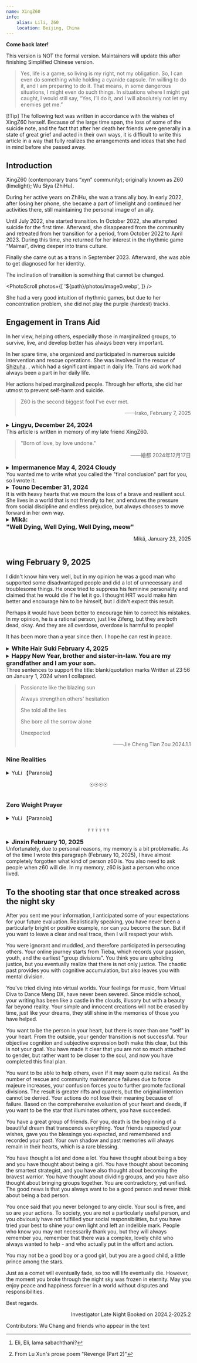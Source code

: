 ```yaml
---
name: XingZ60
info:
    alias: Lili, Z60
    location: Beijing, China
---
```


**Come back later!**

This version is NOT the formal version. Maintainers will update this after finishing Simplified Chinese version.

> Yes, life is a game, so living is my right, not my obligation. So, I can even do something while holding a cyanide capsule. I’m willing to do it, and I am preparing to do it. That means, in some dangerous situations, I might even do such things. In situations where I might get caught, I would still say, “Yes, I’ll do it, and I will absolutely not let my enemies get me.”

[!Tip] The following text was written in accordance with the wishes of XingZ60 herself. Because of the large time span, the loss of some of the suicide note, and the fact that after her death her friends were generally in a state of great grief and acted in their own ways, it is difficult to write this article in a way that fully realizes the arrangements and ideas that she had in mind before she passed away.

## Introduction

XingZ60 (contemporary trans “xyn” community); originally known as Z60 (limelight); Wu Siya (ZhiHu).

During her active years on ZhiHu, she was a trans ally boy. In early 2022, after losing her phone, she became a part of limelight and continued her activities there, still maintaining the personal image of an ally.

Until July 2022, she started transition. In October 2022, she attempted suicide for the first time. Afterward, she disappeared from the community and retreated from her transition for a period, from October 2022 to April 2023. During this time, she returned for her interest in the rhythmic game “Maimai”, diving deeper into trans culture.

Finally she came out as a trans in September 2023. Afterward, she was able to get diagnosed for her identity.

The inclination of transition is something that cannot be changed.

<PhotoScroll photos={[ '${path}/photos/image0.webp', ]} />

She had a very good intuition of rhythmic games, but due to her concentration problem, she did not play the purple (hardest) tracks.

## Engagement in Trans Aid

In her view, helping others, especially those in marginalized groups, to survive, live, and develop better has always been very important.

In her spare time, she organized and participated in numerous suicide intervention and rescue operations. She was involved in the rescue of [Shizuha](https://one-among.us/profile/GLaDOSister). , which had a significant impact in daily life. Trans aid work had always been a part in her daily life. <!-- 前面这句中文懂什么意思，先这么翻译，大家看一下 --> 

Her actions helped marginalized people. Through her efforts, she did her utmost to prevent self-harm and suicide.

> Z60 is the second biggest fool I've ever met.
>
> <p style="text-align: end;">——Irako, February 7, 2025</p>


<details>
<summary><h3 style="display:inline; ">Lingyu, December 24, 2024</h3><br/>This article is written in memory of my late friend XingZ60.</summary>
<h3 align = "center">(I. Foreword)</h3>

According to XingZ60's will, I am writing this article to commemorate them.

This article should have been written long ago, but first, because of the significant impact XingZ60 had on me, and my limited language ability, I felt that a few words wouldn’t do her justice; second, their passing had a profound shock on me. So this article has been left unfinished. Later, after my mental health recovered somewhat, I began to try to understand and recognize XingZ60 from various perspectives, which led to this article.

Some people say XingZ60 was an “abstract” (funny) person, and everyone had a unique understanding of her. The XingZ60 presented in this article might only reflect my personal understanding; this is just one opinion—take it or leave it, as the saying goes. You may also refer to others' views for a more accurate understanding.

<h3 align = "center">(II)</h3>

“Respecting the deceased” and “first is the deceased” seems to be an unquestionable, self-evident truth for most of us. However, the conception of “respecting the deceased” seems to be understood differently by everyone.

We witnessed XingZ60's parents manage her appearance at their funeral in a traditional male gender expression and hung a large photo of them with short hair at the center of the memorial hall. We also saw them throw their ashes into the trunk of a car. Many were shocked and angered by their parents' actions. It seemed that the respect for the deceased in their parents' eyes was overshadowed by social customs and deeply ingrained biases of the living.

Throughout history, people have tended to focus on the positive aspects of a person's life in memorials, often avoiding or ignoring their faults. For example, Wu Zetian's tombstone is blank, and her deeds are judged by future generations. In this case, XingZ60 was somewhat like Wu Zetian. They once said, “When someone dies, all matters—right or wrong—are ‘decided by the lid of the coffin’; people can evaluate them.” This was also reflected in her will, where they invited people with differing viewpoints to write parts of *One Among Us* and left a message saying, “Anyone who wants to write, can write.”

Since XingZ60's thoughts were like this, I’ll just write some stories. I’ll include some thoughts she brought me but try not to make value judgments about her actions. Let the "right or wrong" be evaluated by future generations.

<h3 align = "center"> (III) </h3>

XingZ60 seemed to have a dissociative identity. She once said she had at least three personalities—“Xingyun” (Star Cloud), “Huanmeng” (Illusion Dream), and “Benhuan” (Benzene Ring). One personality identified as male, another as female, and the third one’s gender identity is unclear to me.

I once thought of XingZ60 as a transgender woman for a long time, but after learning about their situation, I pondered for a long time—perhaps this is more akin to being Gender Fluid, and no personal pronoun seems entirely suitable.

This was the first time I encountered such a friend. Later, I saw a pin shaped like a rotating dial on another friend's bag—divided into sky blue (he), pink (she), and purple (they), which could be rotated to indicate one’s gender identity.

This might suit her perfectly.

However, if we step back a level, the real confusion stems from the conflict between XingZ60’s personalities. The issue of personal pronouns might be just a reflection of this conflict in the realm of gender. What about in other areas? Perhaps each of her personalities had different temperaments, personalities, abilities, needs, interests, ideals, and values. As friends, how should we treat these personalities or this “combination of multiple personalities”? If their will only represents the will of one of their personalities, is it still valid? By fulfilling their will and writing this article, am I respecting the deceased, or am I not?

I studied law and hold a legal qualification certificate, but I don’t know the answer to this question. I tried searching online, but all I found were standard, rigid applications of legal provisions: “Whether a person with split personalities has civil capacity depends on whether they can recognize their behavior.” It seems these answers don’t fundamentally resolve the issue.

Some even tried to patch this by saying, “If the behavior was done by the ‘normal’ personality, it's valid; if done by the ‘abnormal’ personality, it's invalid.” But how do we distinguish between a “normal” and an “abnormal” personality? Why do outsiders arbitrarily label “Xingyun” as the “normal” personality and “Huanmeng” as the “abnormal” one (or vice versa)?

I don't know the answers to these questions.

<h3 align = "center">(IV)</h3>

XingZ60 (or perhaps one of their personalities) once publicly made jokes about other sexual minorities who had passed away. As a result, some of their friends also joked about them after their death. This sparked quite a debate—some of their friends believed that by XingZ60 joking about the deceased, they were someone who "accepted jokes about the deceased," and making jokes about them should be, against our intuition, a way of respecting her behavior and values. Others, however, found it unacceptable, and an argument ensued, ending in a chaotic mess.

Yes, human joys and sorrows do not connect, nor do their ways of thinking. But who can be blamed? People’s mental and nervous systems develop differently, their environments and life experiences vary greatly, and their rationality and emotions are heavily controlled by neurochemicals. The depth of thought and communication needed for mutual understanding takes enormous energy. As a result, human freedom is still constrained by uncontrollable conditions. Or, to put it another way, "freedom is always bound by shackles"—and for this reason, mediation often becomes futile, and resonance between people of different views is a rare luxury. Instead, people fight, attack, and hurt each other. The world thus becomes a disguised arena.

“Group X” is even such an arena. People mock each other, and offline, they even physically attack each other. I once tried to “mediate” the conflicts in this group, relentlessly and without boundaries, in order to got all "peacefully along with others” but this didn’t result in much success, and even backfired. XingZ60 said this:

> “I understand both sides, but I can’t reconcile them.”

How helpless this reality is. And such helplessness exists everywhere in life. Whether it’s between people or between people and things.

Faced with such a conflict, XingZ60’s solution was to create separate groups to isolate the two sides. If people who succeeded through their own efforts attacked those who sought attention through hardship, she simply separated them into different groups. So, she created a new group:

> “This is the place to lick wounds, not to display superiority.”

She included many people in that group whom she considered unsuccessful in worldly terms (even considered losers), many of whom had engaged in self-harm and drug abuse. But XingZ60 showed great tolerance towards these people:

> “They all have no choice but into it.”

XingZ60 even said:

> “I’m no different from you. Although I look like a high-achieving student from Beihang University, that year the cutoff score was quite low, and I only got in by luck. I should have been just like all of you.”

Later, I went online to check the admission score of Beihang University that year, and found that she did not only get in by luck. The admission score is not an off-track one.

I didn't take it seriously at the time, until I heard about the story of another friend - the general situation was that he grew up in a single-parent family and was emotionally neglected by his guardian while growing up; such an environment shaped his distorted personality, causing him to become addicted to drug abuse and be dealt with by the public security authorities.

After hearing this story and thinking about it, I suddenly had a creepy feeling of surviving a disaster: if my life was also “off-track” by chance, and I started out in a single-parent family with no emotional support, then my ending might not be much better than that of this friend. Maybe I should have been shot for murder and arson.

XingZ60's parents are both teachers. This seemed to make me suddenly understand XingZ60's “modesty” about her academic qualifications, and for a time I regarded XingZ60 as a god in my heart. Later, I suddenly realized that there was no need for this. Because, by the same logic, if I “kept the same track” with XingZ60's life, then “I can do it too”; if XingZ60 “got into my off-track life”, then “they can't do it either”.

Thinking of this, I suddenly felt a sense of relief in my heart.



<!-- TODO 先校到这里，好累 --> 




<p style="text-align: center;">(V)</p>

However, the way the world works is not controlled by a single variable.

Of course, the beginning of life is just one of the variables. It may be an important variable, but it is not the only variable.

The world is a huge web, with seven billion people acting together on it, collectively exerting large or small influences on the direction of this web.

Everyone is a part of this big network, being influenced by it and also influencing it.

No one knows what kind of people they will meet or what kind of things will happen on this big Internet; nor can they predict what impact these things will have on their future.

When XingZ60 died, some people blamed themselves:

> If only I had looked at him more.
> I should have noticed that his mental state was not right.
> There was something wrong with the meal he treated me to the day before yesterday. I was so dumbfounded that I didn’t react.
> I was free that day, otherwise I would have gone straight to the hospital.

However, the arrival of the "big net" was so accidental. It just so happened that XingZ60 encountered a not-so-good growing environment, and it just so happened that her parents knew everything, and it just so happened that no one had time, and it just so happened that the hospital couldn't find out what the disease was, and it just so happened that all the coincidences came together.

So this is the result.

<p style="text-align: center;">(VI)</p>

But XingZ60 still hopes that I will "stick to what I insist on" - which should mean "mediate the conflict."

But I guess I really can't keep on insisting anymore. XingZ60's way of understanding these interpersonal conflicts seemed to have turned into something that was deeply rooted in me. It seems like I have inherited a little bit of his thoughts and continue to live - maybe one day when I die, if someone reads what I wrote and gains some insights, they will also live with these feelings...

Later, I came across a famous quote by a poet: "When a person dies, it is like water disappearing into water."

So I opened the window, and what came into view was the boundless sea with spring flowers in full bloom.

<p style="text-align: center;">(VII)</p>

However, "Genshin Impact" is a brand new open world adventure game independently developed by miHoYo. XingZ60 just plays "Genshin Impact". This "Genshin Impact" is not that "Genshin Impact"; for example, "Wu Meng DX", which is called "Arcade Genshin Impact" by everyone, is also a type of "Genshin Impact".

XingZ60 has complained more than once that "Genshin Impact" is very annoying, and has expressed the idea of ​​quitting the game - every day she has to face the same daily tasks, repeating them day after day, and if she doesn't complete the tasks for a day, she will receive one less daily reward. However, when talking about quitting, he would always force himself to stop. However, one day, the following conversation occurred between me and him:

> Hey, have you played the new song updated on the Chinese server? It’s called Trans Something or the Light. It’s really fun. Other songs are tap, slide or tap, tap, slide, but this song is tap, tap, tap, slide. It’s really fun.

I vaguely remember that there was laughter in his tone at that time.

Later, I hugged him and said goodbye. This was the first time I hugged him/her, and he/she looked very happy.

> "I am so entangled with you, dokoma-demo-kun."

The glory is always there, and I will be with you wherever you are.

<p style="text-align: center;">(VIII. Written at the end)</p>

I have written so much without realizing it. Perhaps, what I think are the more important experiences with him/her and the thoughts and ideas that he/she has brought to me should all be written here. Due to length and other reasons, I think this article should end here. There are many stories in life that are the same and different every day. Some of them I will present in other ways, and others I will just let remain in my memories.

</details>

> "Born of love, by love undone."
>
> <p style="text-align: end;">——繪都 2024年12月17日</p>

<!-- 这里是绘都给的翻译，不要动它了。 -->

<details>
<summary><h3 style="display:inline; ">Impermanence May 4, 2024 Cloudy</h3><br/>You wanted me to write what you called the "final conclusion" part for you, so I wrote it. </summary>

In this regard, I always have a problem: I am almost the person you designated who spends the least time with you and knows you the least. Why did you choose me, and what do you want to see me write? I think you should know that when you choose the people who write this section for you, you also choose the content that will be presented in this section. Many things about you, especially those that are generally considered bad, I only learned about them after you passed away. Perhaps if you hadn't ended your life so simply, I would have had the chance to hear you tell me these things in person, but there is really no chance anymore. I decided to write only based on my experiences with you while you were still alive. This is probably what you want, right?

In addition, there is another difficult dilemma: it is difficult for me to describe what kind of person you are as you want, and it is difficult to summarize you with concise words and capable sentences. People's deviations and imaginations in their understanding of words and short sentences will deviate from your true self. So please allow me to recall and narrate some past events that have connected me with you and make some lengthy and vague evaluations. As for what kind of person you are, please let the friends who come to this page to mourn find out from these words. Of course, no matter who reads these words, they will feel that it is more appropriate to put them in the comments section, but please allow me to complete what you have asked me to do in the way that I can barely do. This is my privilege as a living person towards you as a dead person. If you were still alive, these things would not happen.

The only time I met you was on August 12, 2023. During that time, I had just ended a long period of hesitation and decided to start GAHT and get in touch with the transgender community. I still remember the scene of our meeting very clearly. At noon, I was sitting in a KFC seat with a window near the street opposite the Peking University Third Hospital and eating lunch. When I saw you push open the door and come in wearing a blue, pink and white mask, I unintentionally pulled out a chair to greet you. Later I discovered that I had actually been in contact with you in the online world for a long time. I am a nobody in the QQ group who dares not speak much, and often just watches silently. Although you always say that you are numb to everything including tragedy, you always provide medication advice to those in need, always comfort those who are hurt, and always make decisive judgments and effective arrangements in response to crises. In my heart, you have always been a knowledgeable, lovely, respectable and approachable helper. You always try to be tolerant and understanding of everyone, and always do your best, even giving your all.

At that time, as a transgender girl who was just starting out in many things, it was a great fortune for me to meet you. I regard you as a respected senior and a close sister. You would share some unique perspectives with me, give me GAHT advice, and teach me how to fight against the malice from every corner of the world... At that time, when you were in the active group chat, people would always argue over something. I always feel something similar from your speeches, of course, yours is always much deeper than mine. This made me very interested in your ideas, but I am not good at communicating with people, so we agreed to have a serious chat during the winter vacation. At that time, I didn’t know that all this would become impossible in less than a month.

Although I was an eyewitness to the "Werewolf Killing" that occurred on December 21, 2023, I still don't know the full story, let alone figure it out. At that time, I was attracted by your profound thoughts and gentle personality, and it was impossible for me to accept that you said such words and did such things. I was instantly disheartened and didn't have any desire to think or ask about it anymore. I chose to stay away from you quietly. But I never thought that just a few days later, I would hear the tragic news of your suicide. I never thought that I could only listen to your situation as told by others. I never thought that the separation on that day might be a real separation. At that time, I found that I was like a stubborn and sulky child. I didn't want to leave you at all, and I didn't want you to leave either.

On December 26, I asked for a dextromethorphan medicine box to make a handmade gift for a friend in another group chat where you were, and you promised to give me one. On the 27th you said you forgot to send the express delivery because of an emergency. I simply thought you were busy with something and didn't care about you at all. When I opened the package on the 30th, someone had told me that you had committed suicide. I hurriedly dug out the express delivery label from the trash can, wanting to keep it as a souvenir, but I didn't expect that I would tear your name neatly in the middle horizontally. All the anxiety, regret and sadness were concentrated in that moment. I was deeply afraid that all this foreshadowed an irreparable tragedy...

The day after I heard the news, I started to have a fever, a fever I had never experienced before. During this period, I could only repeat between pure drowsiness and pure crying with a high fever. Although there seemed to be some not-so-bad news during this period, my memory is really vague, and these not-so-bad news did not turn into not-so-bad facts.

Finally, at 23:56 on January 1, 2024, the nebula, which used to have powerful vitality, shining and changing, quietly dissipated in the boundless darkness of the universe, became a part of the silence, and merged into the cold darkness.
I read your will with a feeling that I don't know how to describe. There was almost nothing about you in it. It was all about your care, instructions and messages to your friends. When everything for you might be over, you were still caring about the people around you.

I have some selfish desires that I am not ashamed of. If I had not left your personal group on December 21, 2023 because of those things, I would have been able to get a share of your relics as a souvenir, and I would definitely have been able to hear a few of the words you wanted to say to me. In your last words, write what you want to say to your group members at the very beginning. Before reading the will, I didn't know that you cared so much about everyone in that group. My action of leaving the group and distancing myself from you not only caused me endless regret in the future, but also must have hurt you at that time. You didn't say anything to me in your will, but you chose me to be the one to write these things on those autumn leaves. I don't understand why, so just consider it as a punishment for me. However, compared with other people, the interactions between you and me are too few. Maybe you just feel that there is nothing much to say to me. I don’t know, or maybe you have simply forgotten.

I followed my original idea and gave the quicksand mahjong made from the dextromethorphan medicine box you gave me to a friend instead of keeping it for myself as a souvenir. She was also sad that she didn't have the chance to meet you and really get to know you.

It is only in the days when you were gone that I deeply feel your influence on me in every aspect of my daily life. Not only is my GAHT plan almost identical to yours, I have also unconsciously internalized many of your concepts, which play a large role in the decision-making of my life. Although I used to feel that your practice of burning paper, medicine boxes and changing gray portraits to commemorate the deceased was pretentious, I was away from home and could not attend the farewell ceremony to mourn you in person, so I don't know what other reasons drove me to do this for you. In addition to these natural actions, I can't help but think seriously about how I can become a person like you in my eyes. I want to be like you and share the beauty and goodness you bring to me with more people who need them. I hope I can do it.

I am still in my own predicament and see no hope, which makes me miss you even more. I've never told you this, but I guess you won't hate it. Whenever I feel hopeless for various reasons and find it difficult to express or communicate with others, I always wish I could hear what you would say about this situation. Even if I had talked to you more in the past, if I could remember more of your thoughts, I might be able to try to find a way out of them, and my helplessness might be alleviated. I also think that if I could internalize your outlook on life and your view on life, which may seem crazy to others, then I would be able to live freely.

Many things have ended, but many things are still going on. Many people died, but many people still have to continue living.

You often compare the past and future changes in the transgender community to an ongoing war, which I didn’t take seriously in the past. I thought it was a bit naive. But for now, wish me good luck in this war, wish us good luck.
I don't know what kind of feelings I have for you, but I feel that at least I loved you.

</details>

<details>
<summary><h3 style="display:inline; ">Touno December 31, 2024</h3><br/>It is with heavy hearts that we mourn the loss of a brave and resilient soul. She lives in a world that is not friendly to her, and endures the pressure from social discipline and endless prejudice, but always chooses to move forward in her own way. </summary>

She is a microcosm of countless marginalized individuals, looking for their own place in loneliness and struggle. Although the coldness and oppression of society eventually made her choose to leave, the meaning of her life far exceeds her departure. Her story reminds us that those who are marginalized are not weaklings, but warriors who bear a heavy social burden.

Although her life was short, it was like a candle flame, bringing some light to others. She uses her own experience to tell us that there is too much inequality and neglect in the world, and those ignored voices urgently need to be heard. The injustice she endured reminds us to reflect: Does society give every individual enough tolerance and respect? Every time she struggles, she calls people’s attention to the challenges faced by the transgender community. It is this silent cry that engraves her existence in our hearts.

Her passing makes us extremely sad, but it also makes us realize the responsibility we have on our shoulders. Every life should be cherished and every identity should be embraced. Her existence shows us that the transgender community still faces discrimination, isolation and injustice. Her departure is an indictment of society and a call to each of us. We mourn her not only to express our grief, but also to respond to her departure with action: to use more understanding and efforts to change society, to eliminate prejudices, and to build a fairer and warmer world.

May she be free from all shackles in the other world, be free to be herself, and have the peace and happiness that she longed for but never truly obtained in her life. We miss her courage, remember her story, and use her passing as a force for change. Her life will not be forgotten and her spirit will live on in our efforts.

</details>

<details>
<summary><h3 style="display:inline; ">Mikä:<br/>"Well Dying, Well Dying, Well Dying, meow"<br/></h3><p style="text-align: end;">Mikä, January 23, 2025</p></summary>
<BlurBlock>

I don't know why Mikä didn't appear in the list of people designated for XingZ60's epitaph.

So I originally thought that since this is the case, maybe it would be better for me not to make any comments without authorization.

However, there seems to be a catch-all clause: "Anyone who wants to write can write."

Oh, it seems that I shouldn't mention it.

After all, I spent several afternoons looking out the window at Jinji Lake and listening to XingZ60's voice before writing down this part of the so-called suicide note.

And perhaps because of the above, there is a close connection between me and XingZ60's departure that cannot be ignored.

It may also include the so-called Fake Haku role-playing game.

After all, I've been playing with him for so long, literally playing to death, hehe

<br/>

I didn't expect that I would lose this game so thoroughly.

But I didn't expect that I lost the game between two parties and the other party didn't win either.

But who won? If you think about it carefully, I, Lingyu, Kouhaku and you all won.

If I explain the reason, this message, which was meant to be brief, will become too long.

I think the human brain can understand it.

</BlurBlock>
</details>

## wing February 9, 2025

I didn't know him very well, but in my opinion he was a good man who supported some disadvantaged people and did a lot of unnecessary and troublesome things. He once tried to suppress his feminine personality and claimed that he would die if he let it go. I thought HRT would make him better and encourage him to be himself, but I didn't expect this result.

Perhaps it would have been better to encourage him to correct his mistakes. In my opinion, he is a rational person, just like Zifeng, but they are both dead, okay. And they are all overdose, overdose is harmful to people!

It has been more than a year since then. I hope he can rest in peace.

<details>
<summary><h3 style="display:inline; ">White Hair Suki February 4, 2025</h3></summary>

My acquaintance with XingZ60 originated from my exploration of my own gender. We met during the exploration and had similar conversations. Perhaps we were of the same type or had many other similarities. We became very familiar with each other after knowing each other for seven days. Just 72 days left an indelible mark on your life.

XingZ60 is a very simple person. When I expressed my anxiety about learning about weight, she not only gave me experience and help, but also said, "Take it slow."

At school, I often call or chat with her to ease the boredom of studying in the third year of high school, listen to them talk about various interesting things, and listen to their stories. From this we learn that Lili is actually quite indifferent to life and death, which adds more fun to the grand funeral. Perhaps it was because of depression that death was not far away from her, and perhaps this day would always come. But I never thought it would come so suddenly, and I fell into depression for half a year...

When I discussed my own spiritual exploration with her, she commented on my words as "hopeless". In her last words, she told me not to flip over. Perhaps she was advising me based on her own experience, but I still embarked on this difficult road.

From what others said, XingZ60 is more complicated and abstract than I had imagined. What I know is just the tip of the iceberg, either because of Yasasi or because of lack of time. But anyway, the second half of XingZ60 is as interesting as a game. I regret that I will never have the chance to meet you again, but in a corner of my heart there will always be a guy named XingZ60 teasing me.

<br/>

The sun will eventually set

The dream is about to be shattered

XingZ60 cuts through the sky and falls into the atmosphere

</details>

<details>
<summary><h3 style="display:inline; ">Happy New Year, brother and sister-in-law. You are my grandfather and I am your son.</h3><br/>Three sentences to support the title: blank/quotation marks Written at 23:56 on January 1, 2024 when I collapsed.</summary>

> "Eloi, Eloi, Lama Sabathani?!" [^2]
>
> And more permanently pity their future, yet hate their present. [^3]
>
> This ugly world doesn't deserve her beauty
>
> Maybe All Transgender People Are Really Vampires
>

---

2024.1.2 09.26 Tang Ze: Friends who want to say goodbye to XingZ60 can go to Changping Funeral Home to pay their respects today.

——The funeral held for him by XingZ60’s parents

2024.1.2 Afternoon Blank: I plan to have a simple funeral that truly belongs to "her" in the evening

——Blank initiated but not hosted, everyone spontaneously gathered together to hold a small memorial ceremony for her

---

*Theoretically, there are no homophones in the following text

Seven sentences to solve the problem:

<p style="text-align: center;">⊕⊕⊕⊕</p>

It turned out that she had already made the worst plan.

Originally, it was to accomplish her goal.

A farce

However, some people have forced their own children into a dead end, while they themselves sleep peacefully on the iron bed in the hospital.
At the end of her life, she was not even given the humble rights she expected. The child did not receive the respect that a self-aware individual should have from beginning to end, and was not even regarded as a "person"...

</details>

> Passionate like the blazing sun
>
> Always strengthen others' hesitation
>
> She told all the lies
>
> She bore all the sorrow alone
>
> Unexpected
>
> <p style="text-align: end;">——Jie Cheng Tian Zou 2024.1.1</p>

### Nine Realities

<details>
<summary>YuLi 【Paranoia】<br/><p style="text-align: center;">☉☉☉☉</p></summary>

This story happened not long ago.

A firefly was trapped in a cage made of maggots.

People sang praises to his happiness

he

but

Honey makes the birds' throats hoarse, and their singing is no longer pleasant.

The iron thread imprisons the bird's soul, and even if it screams hoarsely, it cannot convey its voice.

Laughter is also his sadness

Singing praises will also make her lonely

If there is no dream, everything that people pursue will eventually become nothing.

If you lose your faith, everything that others expect of you will become a heavy shackle.

A caged bird in melancholy, crying alone on countless nights,

I imagine myself as a shooting star outside the cage, fleeting but extremely shining

I wish I were a starving creature, cold and hungry, yet free.

The iron bars choked her throat, the spider threads pierced her heart

You'll find it in the trash.

The last words of the envoy were as follows:

Is it really possible to have everything without doing anything?

It should be that I can do nothing and have nothing...

The color of life should not be gray,

Can the free will shine forever?

My body may rot in a garbage can,

But at least, my ideal

I hope it can fly in the sky

Taken from "[Bird in a Cage](https://www.bilibili.com/video/BV17Q4y1s7j1)", author Jie Cheng Tian Zou Official

A few deletions

(Part of the inspiration for the adaptation came from the work "The First Class of Rhode Island Institute of Technology")

(All references to Jiecheng Tianzou's works in this article have been authorized by Jiecheng Tianzou himself)

"Lingluo, what do you think is the saddest thing in the world?"

"Butterfly. The ugly caterpillar finally forgets its weakness and its identity as a pest in its dream, but it grows beautiful wings again. It is awakened by the light and forced to realize that it is still alive. Then it has to tear open the cave where it lives with its own hands. The more painful it is, the more blood fills its wings, and the more it wakes up, and then once again it is for the law of beauty and the beautiful law of "living in pain." They can fly, but they can only live among the vulgar flowers, looking up at the eagles in the sky that can never be reached. Then death suddenly comes, and they are deprived of even the little height they were so proud of. They can't even experience a heroic death by falling, they just float lightly, lightly..."

</details>

### Zero Weight Prayer
<details>
<summary>YuLi 【Paranoia】<br/><p style="text-align: center;">☿☿☿☿☿☿</p></summary>

> Maybe All Transgender People Are Really Vampires
>
> Author: Chrysanthemum Tran
>
> Maybe all trans people are vampires
>
> Of course I'm not saying you'll get burned by the sun
>
> Or longing for a girl's neck
>
> After all, most transgenders can't even be sure that their blood won't splatter on the sidewalk as they walk home.
>
> I don't live in a Transylvanian castle either
>
> Even though I am a queen
>
> Whenever I am insulted by others, it is like being burned by silver
>
> I admit that Transylvania is indeed a refuge for marginalized people to survive
>
> But the expected sense of security is even more of an illusion than a fictional monster.
>
> I am a prey with weird fangs
>
> When was the last time you saw someone like me?
>
> Did you see the light of the torches in the hands of the thugs?
>
> and the pitchforks that come stabbing at you?
>
> At this point, don't they want to put a stake through my head?

Everyone knows that existence is reasonable.

XingZ60 once asked me, why do trans people like us exist? What is the meaning of existence? To increase ethnic diversity and improve risk resistance? Or is it just a structural bug with little impact?

In his book What is Life, Schrödinger once proposed a viewpoint: living things are formed and survive in a universe tending towards heat death by actively absorbing negative entropy, and this may be the significance of living things in the universe.

However, how should we, who have been swept up by the storm caused by the butterfly's unintentional flapping of its wings, face such a contradictory reality as a foregone conclusion?

At that time, I was faced with these problems. . . Silence for a long time, no answer

Now also

At that moment I finally realized that I was not naturally good at understating things, but was born weak and clumsy.

---

Sorry, XingZ60, even in the field I am best at

My ability is only limited to this extent.

It is impossible to describe your life and deeds vividly with words that are too flowery or logical enough.

But I will listen to your advice and work hard, I will definitely

---

Someone once said, facing the sea, spring is here and flowers are blooming;

Some people say that from now on, all human beings will no longer have to buy fruits and vegetables.

Someone once said that when you stare into the abyss, the abyss also stares into you.

Someone once said that someone once claimed to be the sun, with infinite light and heat.

But He is not the sun, He is mad.

It's a pity, because we are all insects, and desire is just a cross-section of fear.

</details>

<details>
<summary><h3 style="display:inline; ">Jinxin February 10, 2025</h3><br/>Unfortunately, due to personal reasons, my memory is a bit problematic. As of the time I wrote this paragraph (February 10, 2025), I have almost completely forgotten what kind of person z60 is. You also need to ask people when z60 will die. In my memory, z60 is just a person who once lived. </summary>

I said a long time ago that I hated Cybertron. With the closure of limelight, I withdrew from the transgender community and stopped caring about these things. Maybe I don’t hate it as much now, but I still can’t say I like it.

To be honest, I don't want to comment. If z60 hadn't assigned me to write a paragraph, I wouldn't have taken on such a drudgery. The dead are little girls who can be dressed up by anyone. This is true even for living people who cannot speak. I have experienced this once. I really hate using my own partial memories to cut up a person who once lived, symbolize the cross section, and place it in a funeral hall for people to pay homage. Even if there are more cross sections, it is not enough. Lamenting “that person once lived” in front of a portrait will not touch the soul at all. Moreover, as the soul is forgotten, the mask will replace its once living owner. Very boring. Fortunately, I have forgotten most of the things about the z60, and I can't even draw a portrait.

- Some time before z60 died, she suddenly came to me and asked me if I could be her kaishakunin, so of course I refused on the spot. (I don’t remember which personality she had at that time. I also deleted the chat history. Forget it, I’ll just follow her.)

- I seem to have talked a lot with z60 when limelight was still alive. But I totally don't remember it. I just remember that at that time he (perhaps he still thought of himself as a transgender cisgender man?) spoke more clearly.

- We never spoke to each other after that? Anyway, I just focused on doing my own thing. I'm not sure. I really don't remember.

- I hate OD for moral reasons, so when z60 started to overdose later, I already regarded him as half dead. After occasionally looking at him, I can only say that things are getting worse and worse. So I am not surprised that the z60 died.

- This sentence is an emotional statement: I just say that the pharmaceutical industry is harming people. Look how quickly the z60 died.

- So I really don't know why z60 asked me to write a review. What does z60 see in me?

Jin Xin

</details>

## To the shooting star that once streaked across the night sky

After you sent me your information, I anticipated some of your expectations for your future evaluation. Realistically speaking, you have never been a particularly bright or positive example, nor can you become the sun. But if you want to leave a clear and real trace, then I will respect your wish.

You were ignorant and muddled, and therefore participated in persecuting others. Your online journey starts from Tieba, which records your passion, youth, and the earliest "group divisions". You think you are upholding justice, but you eventually realize that there is not only justice. The chaotic past provides you with cognitive accumulation, but also leaves you with mental division.

You've tried diving into virtual worlds. Your feelings for music, from Virtual Diva to Dance Meng DX, have never been severed. Since middle school, your writing has been like a castle in the clouds, illusory but with a beauty far beyond reality. Your simple and innocent creations will not be erased by time, just like your dreams, they still shine in the memories of those you have helped.

You want to be the person in your heart, but there is more than one "self" in your heart. From the outside, your gender transition is not successful. Your objective cognition and subjective expression both make this clear, but this is not your goal. You have made it clear that you are not so much attached to gender, but rather want to be closer to the soul, and now you have completed this final plan.

You want to be able to help others, even if it may seem quite radical. As the number of rescue and community maintenance failures due to force majeure increases, your confusion forces you to further promote factional divisions. The result is greater rifts and quarrels, but the original intention cannot be denied. Your actions do not lose their meaning because of failure. Based on the comprehensive evaluation of your heart and deeds, if you want to be the star that illuminates others, you have succeeded.

You have a great group of friends. For you, death is the beginning of a beautiful dream that transcends everything. Your friends respected your wishes, gave you the blessings you expected, and remembered and recorded your past. Your own shadow and past memories will always remain in their hearts, which is a rare blessing.

You have thought a lot and done a lot. You have thought about being a boy and you have thought about being a girl. You have thought about becoming the smartest strategist, and you have also thought about becoming the bravest warrior. You have thought about dividing groups, and you have also thought about bringing groups together. You are contradictory, yet unified. The good news is that you always want to be a good person and never think about being a bad person.

You once said that you never belonged to any circle. Your soul is free, and so are your actions. To society, you are not a particularly useful person, and you obviously have not fulfilled your social responsibilities, but you have tried your best to shine your own light and left an indelible mark. People who know you may not necessarily thank you, but they will always remember you, remember that there was a complex, lovely child who always wanted to help - and who actually put in the effort and action.

You may not be a good boy or a good girl, but you are a good child, a little prince among the stars.

Just as a comet will eventually fade, so too will life eventually die. However, the moment you broke through the night sky was frozen in eternity. May you enjoy peace and happiness forever in a world without disputes and responsibilities.

Best regards.

<p style="text-align: end;">Investigator Late Night Booked on 2024.2-2025.2</p>

Contributors: Wu Chang and friends who appear in the text

[^1]: Transcend Lights

[^2]: Eli, Eli, lama sabachthani?

[^3]: From Lu Xun's prose poem "Revenge (Part 2)"
